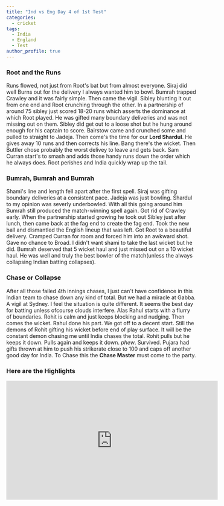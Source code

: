 ```yaml
---
title: "Ind vs Eng Day 4 of 1st Test"
categories:
  - cricket
tags:
  - India
  - England
  - Test
author_profile: true
---
```


### Root and the Runs
Runs flowed, not just from Root's bat but from almost everyone. Siraj did well Burns out for the delivery I always wanted him to bowl. Bumrah trapped Crawley and it was fairly simple. Then came the vigil. Sibley blunting it out from one end and Root crunching through the other. In a partnership of around 75 sibley just scored 18-20 runs which asserts the dominance at which Root played. He was gifted many boundary deliveries and was not missing out on them. Sibley did get out to a loose shot but he hung around enough for his captain to score. Bairstow came and crunched some and pulled to straight to Jadeja. Then come's the time for our **Lord Shardul**. He gives away 10 runs and then corrects his line. Bang there's the wicket. Then Buttler chose probably the worst delivey to leave and gets back. Sam Curran start's to smash and adds those handy runs down the order which he always does. Root perishes and India quickly wrap up the tail.

### Bumrah, Bumrah and Bumrah
Shami's line and length fell apart after the first spell. Siraj was gifting boundary deliveries at a consistent pace. Jadeja was just bowling. Shardul to my opinion was severly underbowled. With all this going around him Bumrah still produced the match-winning spell again. Got rid of Crawley early. When the partnership started growing he took out Sibley just after lunch, then came back at the fag end to create the fag end. Took the new ball and dismantled the English lineup that was left. Got Root to a beautiful delivery. Cramped Curran for room and forced him into an awkward shot. Gave no chance to Broad. I didn't want shami to take the last wicket but he did. Bumrah deserved that 5 wicket haul and just missed out on a 10 wicket haul. He was well and truly the best bowler of the match(unless the always collapsing Indian batting collapses).

### Chase or Collapse
After all those failed 4th innings chases, I just can't have confidence in this Indian team to chase down any kind of total. But we had a miracle at Gabba. A vigil at Sydney. I feel the situation is quite different. It seems the best day for batting unless ofcourse clouds interfere. Alas Rahul starts with a flurry of boundaries. Rohit is calm and just keeps blocking and nudging. Then comes the wicket. Rahul done his part. We got off to a decent start. Still the demons of Rohit gifting his wicket before end of play surface. It will be the constant demon chasing me until India chases the total. Rohit pulls but he keeps it down. Pulls again and keeps it down. *phew*. Survived. Pujara had gifts thrown at him to push his strikerate close to 100 and caps off another good day for India. To Chase this the **Chase Master** must come to the party. 

### Here are the Highlights
<iframe width="560" height="315" src="https://www.youtube-nocookie.com/embed/TEzul8_JgaI" title="YouTube video player" frameborder="0" allow="accelerometer; autoplay; clipboard-write; encrypted-media; gyroscope; picture-in-picture" allowfullscreen></iframe>
